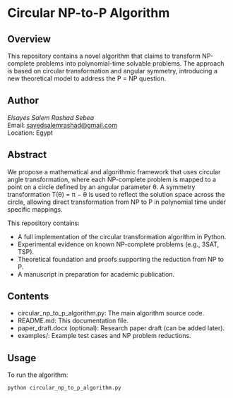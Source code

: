# Circular NP-to-P Algorithm

## Overview

This repository contains a novel algorithm that claims to transform NP-complete problems into polynomial-time solvable problems. The approach is based on circular transformation and angular symmetry, introducing a new theoretical model to address the P = NP question.

## Author

*Elsayes Salem Rashad Sebea*  
Email: sayedsalemrashad@gmail.com  
Location: Egypt

## Abstract

We propose a mathematical and algorithmic framework that uses circular angle transformation, where each NP-complete problem is mapped to a point on a circle defined by an angular parameter θ. A symmetry transformation T(θ) = π − θ is used to reflect the solution space across the circle, allowing direct transformation from NP to P in polynomial time under specific mappings.

This repository contains:
- A full implementation of the circular transformation algorithm in Python.
- Experimental evidence on known NP-complete problems (e.g., 3SAT, TSP).
- Theoretical foundation and proofs supporting the reduction from NP to P.
- A manuscript in preparation for academic publication.

## Contents

- circular_np_to_p_algorithm.py: The main algorithm source code.
- README.md: This documentation file.
- paper_draft.docx (optional): Research paper draft (can be added later).
- examples/: Example test cases and NP problem reductions.

## Usage

To run the algorithm:
```bash
python circular_np_to_p_algorithm.py
